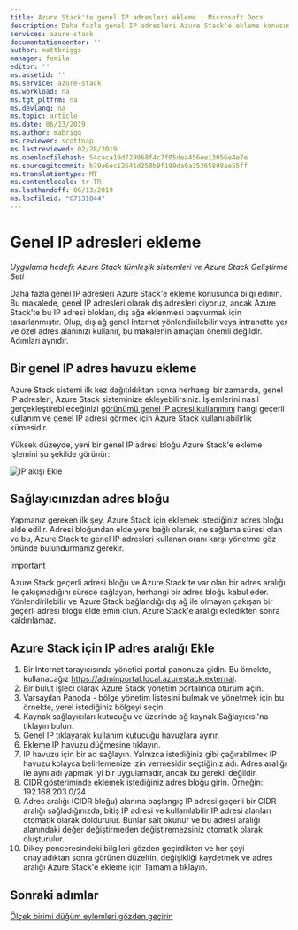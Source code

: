 ```yaml
---
title: Azure Stack'te genel IP adresleri ekleme | Microsoft Docs
description: Daha fazla genel IP adresleri Azure Stack'e ekleme konusunda bilgi edinin.
services: azure-stack
documentationcenter: ''
author: mattbriggs
manager: femila
editor: ''
ms.assetid: ''
ms.service: azure-stack
ms.workload: na
ms.tgt_pltfrm: na
ms.devlang: na
ms.topic: article
ms.date: 06/13/2019
ms.author: mabrigg
ms.reviewer: scottnap
ms.lastreviewed: 02/28/2019
ms.openlocfilehash: 54caca10d729968f4c7f05dea456ee13056e4e7e
ms.sourcegitcommit: b79a6ec12641d258b9f199da0a35365898ae55ff
ms.translationtype: MT
ms.contentlocale: tr-TR
ms.lasthandoff: 06/13/2019
ms.locfileid: "67131044"
---
```

# <a name="add-public-ip-addresses"></a>Genel IP adresleri ekleme
*Uygulama hedefi: Azure Stack tümleşik sistemleri ve Azure Stack Geliştirme Seti*  

Daha fazla genel IP adresleri Azure Stack'e ekleme konusunda bilgi edinin.  Bu makalede, genel IP adresleri olarak dış adresleri diyoruz, ancak Azure Stack'te bu IP adresi blokları, dış ağa eklenmesi başvurmak için tasarlanmıştır.  Olup, dış ağ genel Internet yönlendirilebilir veya intranette yer ve özel adres alanınızı kullanır, bu makalenin amaçları önemli değildir.  Adımları aynıdır. 

## <a name="add-a-public-ip-address-pool"></a>Bir genel IP adres havuzu ekleme
Azure Stack sistemi ilk kez dağıtıldıktan sonra herhangi bir zamanda, genel IP adresleri, Azure Stack sisteminize ekleyebilirsiniz. İşlemlerini nasıl gerçekleştirebileceğinizi [görünümü genel IP adresi kullanımını](azure-stack-viewing-public-ip-address-consumption.md) hangi geçerli kullanım ve genel IP adresi görmek için Azure Stack kullanılabilirlik kümesidir.

Yüksek düzeyde, yeni bir genel IP adresi bloğu Azure Stack'e ekleme işlemini şu şekilde görünür:

 ![IP akışı Ekle](media/azure-stack-add-ips/flow.PNG)

## <a name="obtain-the-address-block-from-your-provider"></a>Sağlayıcınızdan adres bloğu
Yapmanız gereken ilk şey, Azure Stack için eklemek istediğiniz adres bloğu elde edilir.  Adresi bloğundan elde yere bağlı olarak, ne sağlama süresi olan ve bu, Azure Stack'te genel IP adresleri kullanan oranı karşı yönetme göz önünde bulundurmanız gerekir.  

> [!IMPORTANT]
> Azure Stack geçerli adresi bloğu ve Azure Stack'te var olan bir adres aralığı ile çakışmadığını sürece sağlayan, herhangi bir adres bloğu kabul eder.  Yönlendirilebilir ve Azure Stack bağlandığı dış ağ ile olmayan çakışan bir geçerli adresi bloğu elde emin olun.  Azure Stack'e aralığı ekledikten sonra kaldırılamaz.

## <a name="add-the-ip-address-range-to-azure-stack"></a>Azure Stack için IP adres aralığı Ekle

1. Bir Internet tarayıcısında yönetici portal panonuza gidin.  Bu örnekte, kullanacağız https://adminportal.local.azurestack.external.  
2.  Bir bulut işleci olarak Azure Stack yönetim portalında oturum açın.
3.  Varsayılan Panoda - bölge yönetim listesini bulmak ve yönetmek için bu örnekte, yerel istediğiniz bölgeyi seçin.
4.  Kaynak sağlayıcıları kutucuğu ve üzerinde ağ kaynak Sağlayıcısı'na tıklayın bulun.
5.  Genel IP tıklayarak kullanım kutucuğu havuzlara ayırır.
6.  Ekleme IP havuzu düğmesine tıklayın.
7.  IP havuzu için bir ad sağlayın.  Yalnızca istediğiniz gibi çağırabilmek IP havuzu kolayca belirlemenize izin vermesidir seçtiğiniz adı.  Adres aralığı ile aynı adı yapmak iyi bir uygulamadır, ancak bu gerekli değildir.
8.   CIDR gösteriminde eklemek istediğiniz adres bloğu girin.  Örneğin: 192.168.203.0/24
9.  Adres aralığı (CIDR bloğu) alanına başlangıç IP adresi geçerli bir CIDR aralığı sağladığınızda, bitiş IP adresi ve kullanılabilir IP adresi alanları otomatik olarak doldurulur.  Bunlar salt okunur ve bu adresi aralığı alanındaki değer değiştirmeden değiştiremezsiniz otomatik olarak oluşturulur.
10. Dikey penceresindeki bilgileri gözden geçirdikten ve her şeyi onayladıktan sonra görünen düzeltin, değişikliği kaydetmek ve adres aralığı Azure Stack'e ekleme için Tamam'a tıklayın.


## <a name="next-steps"></a>Sonraki adımlar 
[Ölçek birimi düğüm eylemleri gözden geçirin](azure-stack-node-actions.md) 
